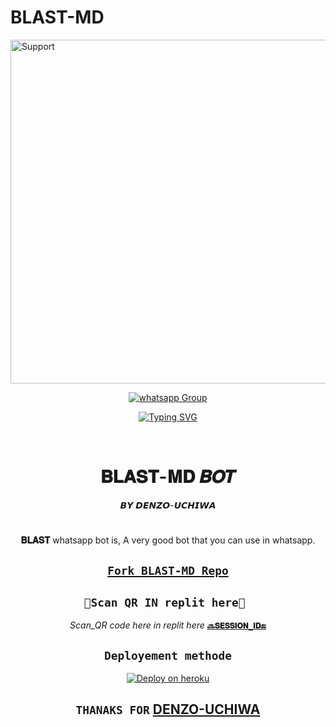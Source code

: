 # BLAST-MD

<img alt=Support height="550" src="https://i.imgur.com/TNtSAWq.jpeg"> 
 
<p align="center">
 <a href="https://chat.whatsapp.com/JFNXyoRTf4t6e9GTaM2Oe6" target="_blank">
    <img alt="whatsapp Group" src="https://img.shields.io/badge/ Whatsapp Support Group -25D366?style=for-the-badge&logo=whatsapp&logoColor=white" />
  </a>
</p>
</details>


 <div align="center">
<a href="https://git.io/typing-svg"><img src="https://readme-typing-svg.demolab.com?font=Black+Ops+One&size=50&pause=1000&color=1BBFDAFF&center=true&width=910&height=100&lines=I'am+BLAST-MD;MULTI+DEVICE+WHATSAPP+BOT;CREATED+BY+DENZO+UCHIWA; Developped by DENZO-ICHIWA; My number +244935469526; PUBLIC+BOT;TEAM DENZO UCHIWA." alt="Typing SVG" /></a>
  </p>
  <br>
</p>
<h1 align="center"> 𝐁𝐋𝐀𝐒𝐓-𝐌𝐃 𝑩𝑶𝑻
</h1>
<p align="center">  𝘽𝙔 𝘿𝙀𝙉𝙕𝙊-𝙐𝘾𝙃𝙄𝙒𝘼 

# 
**𝐁𝐋𝐀𝐒𝐓** whatsapp bot is,
A very good bot that you can use in whatsapp.

## [`Fork BLAST-MD Repo`](https://github.com/DENZO-UCHIWA/BLAST-MD/fork)




## ```🌟Scan QR IN replit here🌟 ```

*Scan_QR code here in replit here*  **[`🔜𝐒𝐄𝐒𝐒𝐈𝐎𝐍_𝐈𝐃🔚`](https://replit.com/@Smith2023/BLACK-MD?v=1)**

  ## ```Deployement methode```



[![Deploy on heroku](https://www.herokucdn.com/deploy/button.svg)](https://dashboard.heroku.com/new?button-url=https://github.com/DENZO-UCHIWA/BLAST-MD&template=https://github.com/DENZO-UCHIWA/BLAST-MD.git)

  
## ```THANAKS FOR``` [DENZO-UCHIWA](https://github.com/DENZO-UCHIWA)

